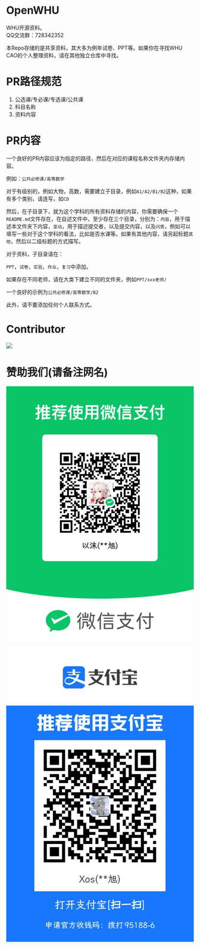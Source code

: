 # OpenWHU
WHU开源资料。  
QQ交流群：728342352  

本Repo存储的是共享资料，其大多为例年试卷、PPT等。如果你在寻找WHU CAO的个人整理资料，请在其他独立仓库中寻找。  

# PR路径规范
1. 公选课/专必课/专选课/公共课
2. 科目名称
3. 资料内容
# PR内容
一个良好的PR内容应该为指定的路径，然后在对应的课程名称文件夹内存储内容。

例如：`公共必修课/高等数学` 

对于有级别的，例如大物，高数，需要建立子目录，例如`A1/A2/B1/B2`这种，如果有多个类别，请连写，如`CD`

然后，在子目录下，就为这个学科的所有资料存储的内容，你需要确保一个`README.md`文件存在，在自述文件中，至少存在三个目录，分别为：`内容`，用于描述本文件夹下内容，`变动`，用于描述提交者，以及提交内容，以及`问答`，例如可以填写一些对于这个学科的看法，比如是否水课等。如果有其他内容，请另起标题`其他`，然后以二级标题的方式描写。

对于资料，子目录请在：

`PPT`，`试卷`，`实验`，`作业`，`复习`中添加。

如果存在不同老师，请在大类下建立不同的文件夹，例如`PPT/xxx老师/`

一个良好的示例为`公共必修课/高等数学/B2` 

此外，请不要添加任何个人联系方式。
# Contributor  
<a href="https://github.com/WhUCodingandopen/openwhu/graphs/contributors">
  <img src="https://contrib.rocks/image?repo=WhuCodingandopen/openwhU" />
</a>

# 赞助我们(请备注网名)

![wx](./static/wx.jpg)

![ali](./static/ali.jpg)
